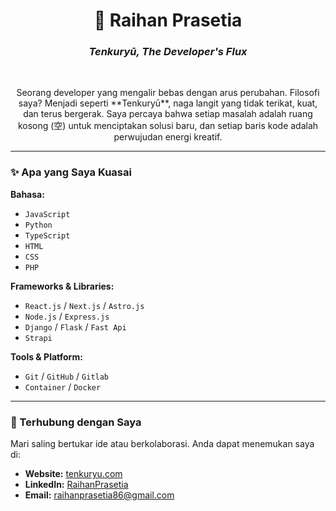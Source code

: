 <div align="center">
  <h1>🐉 Raihan Prasetia</h1>
  <h3><i>Tenkuryū, The Developer's Flux</i></h3>
  <br/>
  <p>
    Seorang developer yang mengalir bebas dengan arus perubahan.
    Filosofi saya? Menjadi seperti **Tenkuryū**, naga langit yang tidak terikat,
    kuat, dan terus bergerak. Saya percaya bahwa setiap masalah adalah ruang kosong (空)
    untuk menciptakan solusi baru, dan setiap baris kode adalah perwujudan energi kreatif.
  </p>
</div>

---

### ✨ Apa yang Saya Kuasai

**Bahasa:**
- `JavaScript`
- `Python`
- `TypeScript`
- `HTML`
- `CSS`
- `PHP`

**Frameworks & Libraries:**
- `React.js` / `Next.js` / `Astro.js`
- `Node.js` / `Express.js`
- `Django` / `Flask` / `Fast Api`
- `Strapi`

**Tools & Platform:**
- `Git` / `GitHub` / `Gitlab`
- `Container` / `Docker`

---

### 💬 Terhubung dengan Saya

Mari saling bertukar ide atau berkolaborasi. Anda dapat menemukan saya di:

- **Website:** [tenkuryu.com](https://tenkuryu.com/)
- **LinkedIn:** [RaihanPrasetia](https://www.linkedin.com/in/raihan-prasetia)
- **Email:** raihanprasetia86@gmail.com
